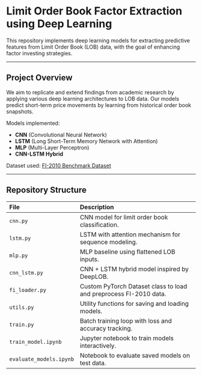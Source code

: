 # Limit Order Book Factor Extraction using Deep Learning

This repository implements deep learning models for extracting predictive features from Limit Order Book (LOB) data, with the goal of enhancing factor investing strategies. 

---

## Project Overview
We aim to replicate and extend findings from academic research by applying various deep learning architectures to LOB data. Our models predict short-term price movements by learning from historical order book snapshots.

Models implemented:
- **CNN** (Convolutional Neural Network)
- **LSTM** (Long Short-Term Memory Network with Attention)
- **MLP** (Multi-Layer Perceptron)
- **CNN-LSTM Hybrid**

Dataset used: [FI-2010 Benchmark Dataset]([https://github.com/zcaceres/deep-learning-limit-order-book](https://etsin.fairdata.fi/dataset/73eb48d7-4dbc-4a10-a52a-da745b47a649))

---

## Repository Structure

| File | Description |
|:----|:------------|
| `cnn.py` | CNN model for limit order book classification. |
| `lstm.py` | LSTM with attention mechanism for sequence modeling. |
| `mlp.py` | MLP baseline using flattened LOB inputs. |
| `cnn_lstm.py` | CNN + LSTM hybrid model inspired by DeepLOB. |
| `fi_loader.py` | Custom PyTorch Dataset class to load and preprocess FI-2010 data. |
| `utils.py` | Utility functions for saving and loading models. |
| `train.py` | Batch training loop with loss and accuracy tracking. |
| `train_model.ipynb` | Jupyter notebook to train models interactively. |
| `evaluate_models.ipynb` | Notebook to evaluate saved models on test data. |
